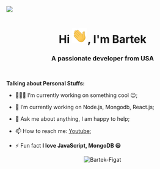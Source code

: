 ![](https://visitor-badge.glitch.me/badge?page_id=Bartek-Figat.Bartek-Figat)

<h1 align="center">Hi <img src="https://raw.githubusercontent.com/ABSphreak/ABSphreak/master/gifs/Hi.gif" width="40px" />, I'm Bartek</h1>
<h3 align="center">A passionate developer from USA</h3>

<br />

**Talking about Personal Stuffs:**

- 👨🏽‍💻 I’m currently working on something cool :wink:;

- 🌱 I’m currently working on Node.js, Mongodb, React.js; 

- 💬 Ask me about anything, I am happy to help;

- 📫 How to reach me: [Youtube](https://youtu.be/RQgQ1NV9LKU);

- ⚡ Fun fact **I love JavaScript, MongoDB 😃**





<p align="center"> <img src="https://github-readme-stats.vercel.app/api?username=Bartek-Figat&show_icons=true&theme=gotham" alt="Bartek-Figat"/>


